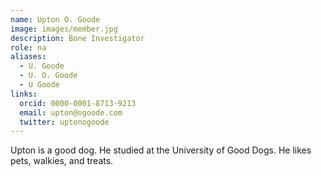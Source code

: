 ```yaml
---
name: Upton O. Goode
image: images/member.jpg
description: Bone Investigator
role: na
aliases:
  - U. Goode
  - U. O. Goode
  - U Goode
links:
  orcid: 0000-0001-8713-9213
  email: upton@ogoode.com
  twitter: uptonogoode
---
```


Upton is a good dog.
He studied at the University of Good Dogs.
He likes pets, walkies, and treats.
